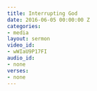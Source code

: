 ```yaml
---
title: Interrupting God
date: 2016-06-05 00:00:00 Z
categories:
- media
layout: sermon
video_id:
- wWIaU9P17FI
audio_id:
- none
verses:
- none
---
```



